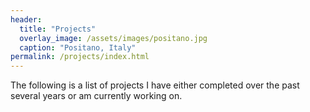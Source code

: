 ```yaml
---
header:
  title: "Projects"
  overlay_image: /assets/images/positano.jpg
  caption: "Positano, Italy"
permalink: /projects/index.html
---
```


The following is a list of projects I have either completed over the past several years or am currently working on.
